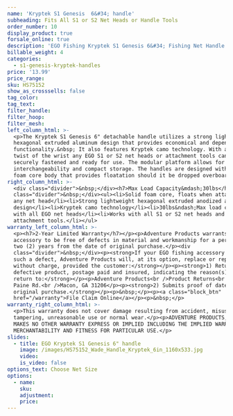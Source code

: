 ```yaml
---
name: 'Kryptek S1 Genesis  6&#34; handle'
subheading: Fits All S1 or S2 Net Heads or Handle Tools
order_number: 10
display_product: true
forsale_online: true
description: 'EGO Fishing Kryptek S1 Genesis 6&#34; Fishing Net Handle that Floats.'
billable_weight: 4
categories:
  - s1-genesis-kryptek-handles
price: '13.99'
price_range:
sku: HS75152
show_as_crosssells: false
tag_color:
tag_text:
filter_handle:
filter_hoop:
filter_mesh:
left_column_html: >-
  <p>The Kryptek S1 Genesis 6" detachable handle utilizes a strong lightweight
  hexagonal extruded aluminum design that provides economical and dependable
  functionality.&nbsp; It also features Kryptek camo technology. With a simple
  twist of the wrist any EGO S1 or S2 net heads or attachment tools can be
  securely fastened and ready for use. The modular platform allows for component
  interchangeability and compact storage. The handles are designed with a solid
  foam core body that provides floatation should it be dropped overboard.</p>
right_column_html: >-
  <div class="divider">&nbsp;</div><h7>Max Load Capacity&mdash;30lbs</h7><div
  class="divider">&nbsp;</div><ul><li>Solid foam core, floats when attached to
  any net head</li><li>Strong lightweight hexagonal extruded anodized aluminum
  design</li><li>Kryptek camo technology</li><li>30lbs&ndash;Max load capacity
  with all EGO net heads</li><li>Works with all S1 or S2 net heads and
  attachment tools.</li></ul>
warranty_left_column_html: >-
  <p><h7>2-Year Limited Warranty</h7></p><p>Adventure Products warrants your EGO
  accessory to be free of defects in material and workmanship for a period of
  two (2) years from the date of original purchase.</p><div
  class="divider">&nbsp;</div><p><strong>If your EGO fishing accessory exhibits
  such a defect, Adventure Products will, at its option, replace or repair it
  without charge, provided the customer:</strong></p><p><strong>1) Returns the
  defective product, postage paid and insured, indicating the reason(s) for the
  return to:</strong></p><p>Adventure Products<br />Product Returns<br />889 Guy
  Paine Rd.<br />Macon, GA 31206</p><p><strong>2) Submits proof of date of
  original purchase.</strong></p><p>&nbsp;</p><p><a class="block_btn"
  href="/warranty">File Claim Online</a></p><p>&nbsp;</p>
warranty_right_column_html: >-
  <p>This warranty does not cover damage resulting from accident, misuse, abuse,
  tampering, unreasonable use or normal wear.</p><p>ADVENTURE PRODUCTS, INC.
  MAKES NO OTHER WARRANTY EXPRESS OR IMPLIED INCLUDING THE IMPLIED WARRANTIES OF
  MERCHANTABILITY AND FITNESS FOR PARTICULAR USE.</p>
slides:
  - title: EGO Kryptek S1 Genesis 6" handle
    image: /images/HS75152_Wade_Handle_Kryptek_6in_1160x533.jpg
    video:
    is_video: false
options_text: Choose Net Size
options:
  - name:
    sku:
    adjustment:
    price:
---
```

